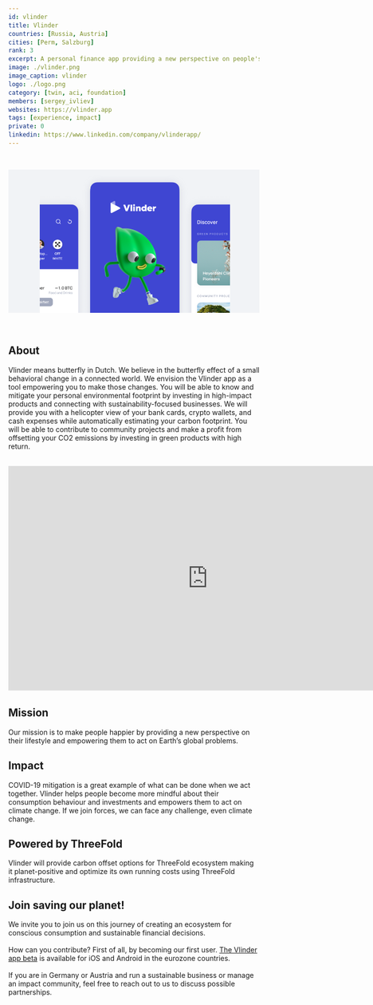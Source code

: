 ```yaml
---
id: vlinder
title: Vlinder
countries: [Russia, Austria]
cities: [Perm, Salzburg]
rank: 3
excerpt: A personal finance app providing a new perspective on people's lifestyle, empowering them to act on Earth’s global problems.
image: ./vlinder.png
image_caption: vlinder
logo: ./logo.png
category: [twin, aci, foundation]
members: [sergey_ivliev]
websites: https://vlinder.app
tags: [experience, impact]
private: 0
linkedin: https://www.linkedin.com/company/vlinderapp/
---
```


<br/>

![vlinder](./vlinder2.png)

<br/>

## About

Vlinder means butterfly in Dutch. We believe in the butterfly effect of a small behavioral change in a connected world. We envision the Vlinder app as a tool empowering you to make those changes. You will be able to know and mitigate your personal environmental footprint by investing in high-impact products and connecting with sustainability-focused businesses. We will provide you with a helicopter view of your bank cards, crypto wallets, and cash expenses while automatically estimating your carbon footprint. You will be able to contribute to community projects and make a profit from offsetting your CO2 emissions by investing in green products with high return.

<BR>

<iframe src="https://player.vimeo.com/video/434681704" width="800" height="450" frameborder="0" allow="autoplay; fullscreen" allowfullscreen></iframe>

<BR>

## Mission

Our mission is to make people happier by providing a new perspective on their lifestyle and empowering them to act on Earth’s global problems.

## Impact

COVID-19 mitigation is a great example of what can be done when we act together. Vlinder helps people become more mindful about their consumption behaviour and investments and empowers them to act on climate change. If we join forces, we can face any challenge, even climate change.

## Powered by ThreeFold

Vlinder will provide carbon offset options for ThreeFold ecosystem making it planet-positive and optimize its own running costs using ThreeFold infrastructure.

## Join saving our planet!

We invite you to join us on this journey of creating an ecosystem for conscious consumption and sustainable financial decisions.
<br/>
<br/>
How can you contribute? First of all, by becoming our first user. [The Vlinder app beta](https://vlinder.app) is available for iOS and Android in the eurozone countries.
<br/>
<br/>
If you are in Germany or Austria and run a sustainable business or manage an impact community, feel free to reach out to us to discuss possible partnerships.

<!-- ## Support this project

Vlinder is included in ThreeFold’s [Token Distribution Event (TDE)](https://wiki.threefold.io/#/tdeoverview)</a> for the impact it brings to our planet, humanity and the ThreeFold Grid.
The ThreeFold Token (TFT) represents a unit of capacity on the new Internet and is created only when new capacity is added to the ThreeFold Grid.
Each project on the TDE benefits from TFT fund allocations. You can buy TFT's and support Vlinder, and the growth of a new Conscious Internet. -->

<!-- ## TFGrid solution

### Roadmap

- Q1 2021
  - Integration of personal planet first finance app on top of 3bot/Crystal Twin.
 -->


